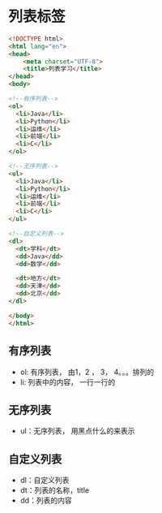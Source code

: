 # 列表标签

```html
<!DOCTYPE html>
<html lang="en">
<head>
    <meta charset="UTF-8">
    <title>列表学习</title>
</head>
<body>

<!--有序列表-->
<ol>
  <li>Java</li>
  <li>Python</li>
  <li>运维</li>
  <li>前端</li>
  <li>C</li>
</ol>

<!--无序列表-->
<ul>
  <li>Java</li>
  <li>Python</li>
  <li>运维</li>
  <li>前端</li>
  <li>C</li>
</ul>

<!--自定义列表-->
<dl>
  <dt>学科</dt>
  <dd>Java</dd>
  <dd>数学</dd>

  <dt>地方</dt>
  <dd>天津</dd>
  <dd>北京</dd>
</dl>

</body>
</html>
```

## 有序列表

- ol: 有序列表， 由1，2 ， 3， 4。。。排列的
- li: 列表中的内容， 一行一行的

## 无序列表

- ul：无序列表， 用黑点什么的来表示

## 自定义列表

- dl：自定义列表
- dt：列表的名称，title
- dd：列表的内容